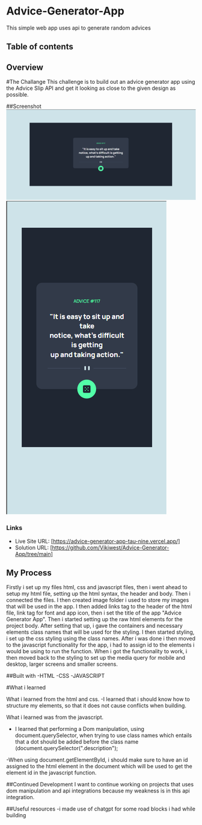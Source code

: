 # Advice-Generator-App
This simple web app uses api to generate random advices

## Table of contents

## Overview

#The Challange
This challenge is to build out an advice generator app using the Advice Slip API and get it looking as close to the given design as possible.

##Screenshot
![screenshot](./images/Advice-Generator-Desktop.png)
![screenshot](./images/Advice-Generator-Mobile.png)


### Links
- Live Site URL: [https://advice-generator-app-tau-nine.vercel.app/]
- Solution URL: [https://github.com/Vikiwest/Advice-Generator-App/tree/main]

## My Process
Firstly i set up my files html, css and javascript files, then i went ahead to setup my html file, setting up the html syntax, the header and body. Then i connected the files. I then created image folder i used to store my images that will be used in the app. I then added links tag to the header of the html file, link tag for font and app icon, then i set the title of the app "Advice Generator App". Then i started setting up the raw html elements for the project body. After setting that up, i gave the containers and necessary elements class names that will be used for the styling. I then started styling, i set up the css styling using the class names. After i was done i then moved to the javascript functionality for the app, i had to assign id to the elements i would be using to run the function. When i got the functionality to work, i then moved back to the styling to set up the media query for mobile and desktop, larger screens and smaller screens. 


##Built with
-HTML
-CSS
-JAVASCRIPT

#What i learned

What i learned from the html and css.
-I learned that i should know how to structure my elements, so that it does not cause conflicts when building.

What i learned was from the javascript.
- I learned that performing a Dom manipulation, using document.querySelector, when trying to use class names which entails that a dot should be added before the class name 
(document.querySelector(".description");

-When using document.getElementById, i should make sure to have an id assigned to the html element in the document which will be used to get the element id in the javascript function.

##Continued Development
I want to continue working on projects that uses dom manipulation and api integrations because my weakness is in this api integration.

##Useful resources
-i made use of chatgpt for some road blocks i had while building



